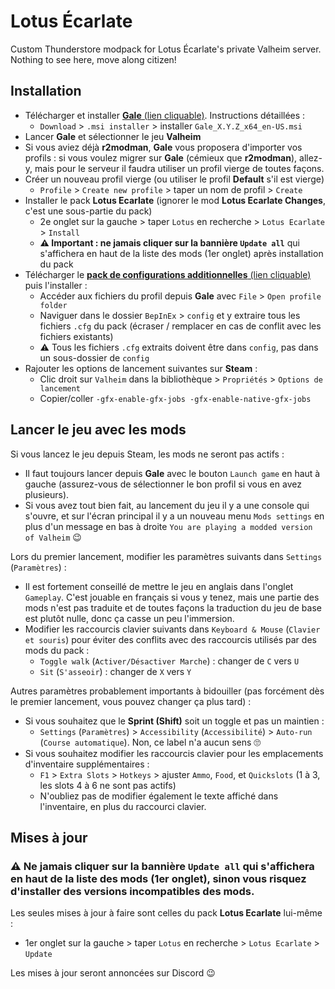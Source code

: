 # Lotus Écarlate

Custom Thunderstore modpack for Lotus Écarlate's private Valheim server. Nothing
to see here, move along citizen!

## Installation

- Télécharger et installer [**Gale** (lien cliquable)](https://kesomannen.com/gale). Instructions détaillées :
  - `Download` > `.msi installer` > installer `Gale_X.Y.Z_x64_en-US.msi`
- Lancer **Gale** et sélectionner le jeu **Valheim**
- Si vous aviez déjà **r2modman**, **Gale** vous proposera d'importer vos profils : si vous voulez migrer sur **Gale** (cémieux que **r2modman**), allez-y, mais pour le serveur il faudra utiliser un profil vierge de toutes façons.
- Créer un nouveau profil vierge (ou utiliser le profil **Default** s'il est vierge)
  - `Profile` > `Create new profile` > taper un nom de profil > `Create`
- Installer le pack **Lotus Ecarlate** (ignorer le mod **Lotus Ecarlate Changes**, c'est une sous-partie du pack)
  - 2e onglet sur la gauche > taper `Lotus` en recherche > `Lotus Ecarlate` > `Install`
  - **⚠️ Important : ne jamais cliquer sur la bannière `Update all`** qui s'affichera en haut de la liste des mods (1er onglet) après installation du pack
- Télécharger le [**pack de configurations additionnelles** (lien cliquable)](https://github.com/nbusseneau/lotus-ecarlate-valheim-modpack/releases/latest/download/pack_configs_additionnelles.zip) puis l'installer :
  - Accéder aux fichiers du profil depuis **Gale** avec `File` > `Open profile folder`
  - Naviguer dans le dossier `BepInEx` > `config` et y extraire tous les fichiers `.cfg` du pack (écraser / remplacer en cas de conflit avec les fichiers existants)
  - ⚠️ Tous les fichiers `.cfg` extraits doivent être dans `config`, pas dans un sous-dossier de `config`
- Rajouter les options de lancement suivantes sur **Steam** :
  - Clic droit sur `Valheim` dans la bibliothèque > `Propriétés` > `Options de lancement`
  - Copier/coller `-gfx-enable-gfx-jobs -gfx-enable-native-gfx-jobs`

## Lancer le jeu avec les mods

Si vous lancez le jeu depuis Steam, les mods ne seront pas actifs :

- Il faut toujours lancer depuis **Gale** avec le bouton `Launch game` en haut à gauche (assurez-vous de sélectionner le bon profil si vous en avez plusieurs).
- Si vous avez tout bien fait, au lancement du jeu il y a une console qui s'ouvre, et sur l'écran principal il y a un nouveau menu `Mods settings` en plus d'un message en bas à droite `You are playing a modded version of Valheim` 😉

Lors du premier lancement, modifier les paramètres suivants dans `Settings` (`Paramètres`) :

- Il est fortement conseillé de mettre le jeu en anglais dans l'onglet `Gameplay`. C'est jouable en français si vous y tenez, mais une partie des mods n'est pas traduite et de toutes façons la traduction du jeu de base est plutôt nulle, donc ça casse un peu l'immersion.
- Modifier les raccourcis clavier suivants dans `Keyboard & Mouse` (`Clavier et souris`) pour éviter des conflits avec des raccourcis utilisés par des mods du pack :
  - `Toggle walk` (`Activer/Désactiver Marche`) : changer de `C` vers `U`
  - `Sit` (`S'asseoir`) : changer de `X` vers `Y`

Autres paramètres probablement importants à bidouiller (pas forcément dès le premier lancement, vous pouvez changer ça plus tard) :

- Si vous souhaitez que le **Sprint (Shift)** soit un toggle et pas un maintien :
  - `Settings` (`Paramètres`) > `Accessibility` (`Accessibilité`) > `Auto-run` (`Course automatique`). Non, ce label n'a aucun sens 🙄
- Si vous souhaitez modifier les raccourcis clavier pour les emplacements d'inventaire supplémentaires :
  - `F1` > `Extra Slots` > `Hotkeys` > ajuster `Ammo`, `Food`, et `Quickslots` (1 à 3, les slots 4 à 6 ne sont pas actifs)
  - N'oubliez pas de modifier également le texte affiché dans l'inventaire, en plus du raccourci clavier.

## Mises à jour

### **⚠️ Ne jamais cliquer sur la bannière `Update all`** qui s'affichera en haut de la liste des mods (1er onglet), sinon vous risquez d'installer des versions incompatibles des mods.

Les seules mises à jour à faire sont celles du pack **Lotus Ecarlate** lui-même :

- 1er onglet sur la gauche > taper `Lotus` en recherche > `Lotus Ecarlate` > `Update`

Les mises à jour seront annoncées sur Discord 😉
